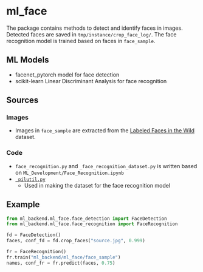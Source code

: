 # ml_face

The package contains methods to detect and identify faces in images. 
Detected faces are saved in `tmp/instance/crop_face_log/`. The face recognition
model is trained based on faces in `face_sample`.

## ML Models
- facenet_pytorch model for face detection
- scikit-learn Linear Discriminant Analysis for face recognition

## Sources

### Images

- Images in `face_sample` are extracted from the [Labeled Faces in the Wild](https://scikit-learn.org/stable/modules/generated/sklearn.datasets.fetch_lfw_people.html) dataset.

### Code

- `face_recognition.py` and `_face_recognition_dataset.py` is written based on `ML_Development/Face_Recognition.ipynb`
- [`_pilutil.py`](https://github.com/scikit-learn/scikit-learn/blob/95119c13a/sklearn/datasets/_lfw.py)
  - Used in making the dataset for the face recognition model

## Example

```python
from ml_backend.ml_face.face_detection import FaceDetection
from ml_backend.ml_face.face_recognition import FaceRecognition

fd = FaceDetection()
faces, conf_fd = fd.crop_faces("source.jpg", 0.999)

fr = FaceRecognition()
fr.train("ml_backend/ml_face/face_sample")
names, conf_fr = fr.predict(faces, 0.75)
```
